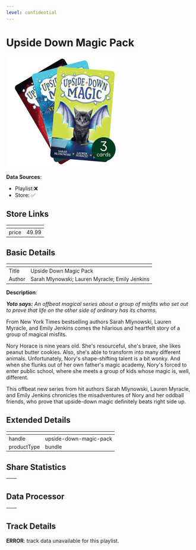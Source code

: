 ```yaml
---
level: confidential
---
```

# Upside Down Magic Pack

![card_[jkna3].png](../../img/cards/card_[jkna3].png)

**Data Sources**: 

- Playlist:❌
- Store: ✅


## Store Links

| <!-- --> | <!-- --> |
| - | - |
| price | 49.99 |


## Basic Details

| <!-- --> | <!-- --> |
| - | - |
| Title | Upside Down Magic Pack |
| Author | Sarah Mlynowski; Lauren Myracle; Emily Jenkins |

**Description**:

_**Yoto says:** An offbeat magical series about a group of misfits who set out to prove that life on the other side of ordinary has its charms._

From New York Times bestselling authors Sarah Mlynowski, Lauren Myracle, and Emily Jenkins comes the hilarious and heartfelt story of a group of magical misfits.

Nory Horace is nine years old. She's resourceful, she's brave, she likes peanut butter cookies. Also, she's able to transform into many different animals. Unfortunately, Nory's shape-shifting talent is a bit wonky. And when she flunks out of her own father's magic academy, Nory's forced to enter public school, where she meets a group of kids whose magic is, well, different.

This offbeat new series from hit authors Sarah Mlynowski, Lauren Myracle, and Emily Jenkins chronicles the misadventures of Nory and her oddball friends, who prove that upside-down magic definitely beats right side up.


## Extended Details

| <!-- --> | <!-- --> |
| - | - |
| handle | upside-down-magic-pack |
| productType | bundle |


## Share Statistics

| <!-- --> | <!-- --> |
| - | - |


## Data Processor

| <!-- --> | <!-- --> |
| - | - |


## Track Details

**ERROR**: track data unavailable for this playlist.
